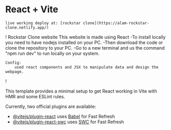 # React + Vite
    live working deploy at: [rockstar clone](https://alam-rockstar-clone.netlify.app/)
! Rockstar Clone website 
    This website is made using React
    -To install locally you need to have nodejs installed on your PC.
    -Then download the code or clone the repository to your PC.
    -Go to a new terminal and us the command "npm run dev" to run locally on your system.
    
    Config:
        used react components and JSX to manipulate data and design the webpage.
!

This template provides a minimal setup to get React working in Vite with HMR and some ESLint rules.

Currently, two official plugins are available:

- [@vitejs/plugin-react](https://github.com/vitejs/vite-plugin-react/blob/main/packages/plugin-react/README.md) uses [Babel](https://babeljs.io/) for Fast Refresh
- [@vitejs/plugin-react-swc](https://github.com/vitejs/vite-plugin-react-swc) uses [SWC](https://swc.rs/) for Fast Refresh
